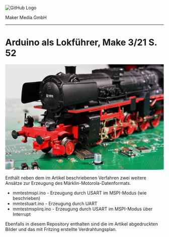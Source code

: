 ![GitHub Logo](http://www.heise.de/make/icons/make_logo.png)

Maker Media GmbH

***

# Arduino als Lokführer, Make 3/21 S. 52

![Picture](https://github.com/MakeMagazinDE/MaerklinArduino/blob/main/maerklin.JPG)

Enthält neben dem im Artikel beschriebenen Verfahren zwei weitere Ansätze zur Erzeugung des Märklin-Motorola-Datenformats.

* mmtestmspi.ino - Erzeugung durch USART im MSPI-Modus (wie beschrieben)
* mmtestuart.ino - Erzeugung durch UART
* mmtestmspiirq.ino - Erzeugung durch USART im MSPI-Modus über Interrupt

Ebenfalls in diesem Repository enthalten sind die im Artikel abgedruckten Bilder und das mit Fritzing erstellte Verdrahtungsplan.
